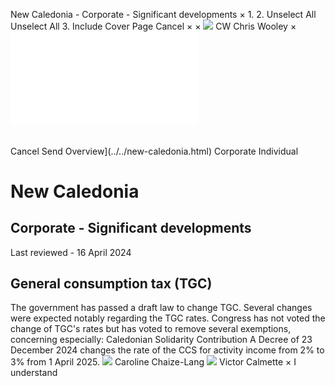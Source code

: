 New Caledonia - Corporate - Significant developments
×
1.
2.
Unselect All
Unselect All
3.
Include Cover Page
Cancel
×
×
![](../../-/media/world-wide-tax-summaries/attachments/global---chris-wooley.ashx%3Frev=ac5e5f3223b34096b1afc2a6009c7320&revision=ac5e5f32-23b3-4096-b1af-c2a6009c7320&hash=859B7ADC84DC2CBEC9760E9E6EE7DE6D0A8BFCDF)
CW
Chris Wooley
×
![](significant-developments.html)
######
Cancel
Send
Overview](../../new-caledonia.html)
Corporate
Individual
# New Caledonia
## Corporate - Significant developments
Last reviewed - 16 April 2024
## General consumption tax (TGC)
The government has passed a draft law to change TGC. Several changes were expected notably regarding the TGC rates.
Congress has not voted the change of TGC's rates but has voted to remove several exemptions, concerning especially:
Caledonian Solidarity Contribution
A Decree of 23 December 2024 changes the rate of the CCS for activity income from 2% to 3% from 1 April 2025.
![](../../-/media/world-wide-tax-summaries/newcaledoniacaroline-chaizelangnew-caledonia--caroline-chaizelangjpg20240416232246249.ashx%3Frev=bb6b24d6698e478ca0f1e47e1e23ee1c&revision=bb6b24d6-698e-478c-a0f1-e47e1e23ee1c&hash=C1CE58E09309F51F870138A3461991DE9280E094)
Caroline Chaize-Lang
![](../../-/media/world-wide-tax-summaries/newcaledoniavictor-calmettenew-caledonia--victor-calmettepng20240416232434700.ashx%3Frev=f9bac96923cc49649ec6d24c19814657&revision=f9bac969-23cc-4964-9ec6-d24c19814657&hash=EC1864A40FCE3E92AA998502DBBD9BA5E8C58C05)
Victor Calmette
×
I understand